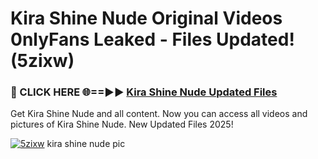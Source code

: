 # Kira Shine Nude Original Videos 0nlyFans Leaked - Files Updated! (5zixw)

<h3>🔴 CLICK HERE 🌐==►► <a href="https://tinyurl.com/yrmya6cz" rel="nofollow">Kira Shine Nude Updated Files</a></h3>

Get Kira Shine Nude and all content. Now you can access all videos and pictures of Kira Shine Nude. New Updated Files 2025!

[![5zixw](https://i.imgur.com/FMdXYCs.gif)](https://tinyurl.com/yrmya6cz)
kira shine nude pic